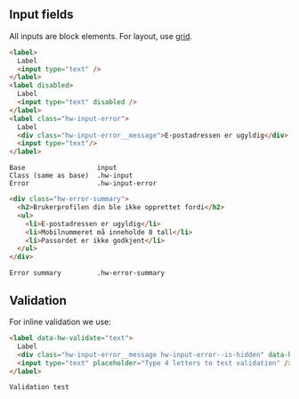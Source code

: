 ## Input fields

All inputs are block elements. For layout, use [grid]('/Grid').

```html
<label>
  Label
  <input type="text" />
</label>
<label disabled>
  Label
  <input type="text" disabled />
</label>
<label class="hw-input-error">
  Label
  <div class="hw-input-error__message">E-postadressen er ugyldig</div>
  <input type="text"/>
</label>
```

```code
Base                  input
Class (same as base)  .hw-input
Error                 .hw-input-error
```

```html
<div class="hw-error-summary">
  <h2>Brukerprofilen din ble ikke opprettet fordi</h2>
  <ul>
    <li>E-postadressen er ugyldig</li>
    <li>Mobilnummeret må inneholde 8 tall</li>
    <li>Passordet er ikke godkjent</li>
  </ul>
</div>
```
```code
Error summary         .hw-error-summary
```

## Validation
For inline validation we use:

```html
<label data-hw-validate="text">
  Label
  <div class="hw-input-error__message hw-input-error--is-hidden" data-hw-error-message>E-postadressen er ugyldig</div>
  <input type="text" placeholder="Type 4 letters to test validation" />
</label>
```
```hint|neutral
Validation test
```
